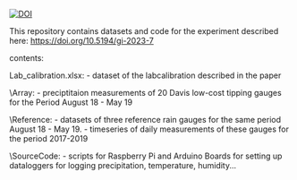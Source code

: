 [![DOI](https://zenodo.org/badge/639127835.svg)](https://zenodo.org/doi/10.5281/zenodo.10838596)

This repository contains datasets and code for the experiment described here: https://doi.org/10.5194/gi-2023-7

contents:

Lab_calibration.xlsx: - dataset of the labcalibration described in the paper

\Array:               - preciptitaion measurements of 20 Davis low-cost tipping gauges for the Period August 18 - May 19

\Reference:           - datasets of three reference rain gauges for the same period August 18 - May 19. 
                      - timeseries of daily measurements of these gauges for the period 2017-2019
                      
\SourceCode:          - scripts for Raspberry Pi and Arduino Boards for setting up dataloggers for logging precipitation, temperature, humidity...
